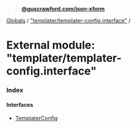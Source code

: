 > **[@guscrawford.com/json-xform](../README.md)**

[Globals](../globals.md) / ["templater/templater-config.interface"](_templater_templater_config_interface_.md) /

# External module: "templater/templater-config.interface"

### Index

#### Interfaces

* [TemplaterConfig](../interfaces/_templater_templater_config_interface_.templaterconfig.md)